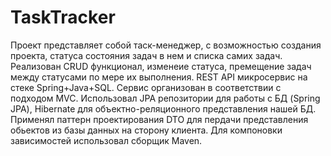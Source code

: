 # TaskTracker
Проект представляет собой таск-менеджер, с возможностью создания проекта, статуса состояния задач в нем  и списка самих задач.
Реализован CRUD функционал, изменеие статуса, премещение задач между статусами по мере их выполнения.
REST API микросервис на стеке Spring+Java+SQL. 
Сервис организован в соответствии с подходом MVC.
Использовал JPA репозитории для работы с БД (Spring JPA), Hibernate для объектно-реляционного представления нашей БД.
Применял паттерн проектирования DTO для пердачи представления обьектов из базы данных на сторону клиента.
Для компоновки зависимостей использовал сборщик Maven.

